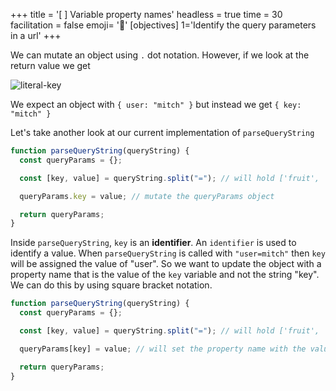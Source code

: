 +++
title = '[ ] Variable property names'
headless = true
time = 30
facilitation = false
emoji= '🧩'
[objectives]
    1='Identify the query parameters in a url'
+++

We can mutate an object using `.` dot notation. However, if we look at the return value we get

![literal-key](literal-key.png)

We expect an object with `{ user: "mitch" }`
but instead we get `{ key: "mitch" }`

Let's take another look at our current implementation of `parseQueryString`

```js {linenos=table,hl_lines=["6"],linenostart=1}
function parseQueryString(queryString) {
  const queryParams = {};

  const [key, value] = queryString.split("="); // will hold ['fruit', 'banana']

  queryParams.key = value; // mutate the queryParams object

  return queryParams;
}
```

Inside `parseQueryString`, `key` is an **identifier**. An `identifier` is used to identify a value.
When `parseQueryString` is called with `"user=mitch"` then `key` will be assigned the value of "user". So we want to update the object with a property name that is the value of the `key` variable and not the string "key".
We can do this by using square bracket notation.

```js {linenos=table,hl_lines=["6"],linenostart=1}
function parseQueryString(queryString) {
  const queryParams = {};

  const [key, value] = queryString.split("="); // will hold ['fruit', 'banana']

  queryParams[key] = value; // will set the property name with the value of the key variable

  return queryParams;
}
```
